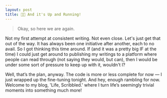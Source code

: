 ```yaml
---
layout: post
title: 🙌🏻 And it's Up and Running!
---
```

> <span class="quote"> Okay, so here we are again. </span>

Not my first attempt at consistent writing. Not even close. Let's just get that out of the way. It has always been one initiative after another, each to no avail. So I got thinking this time around. If (and it was a pretty big IF at the time) I could just get around to publishing my writings to a platform where people can read through (not saying they would, but can), then I would be under some sort of pressure to keep up with it, wouldn't I?

Well, that’s the plan, anyway. The code is more or less complete for now — I just wrapped up the fine-tuning tonight. And hey, enough rambling for now. Welcome to my blog, 'Life, Scribbled.' where I turn life’s seemingly trivial moments into something much more!
